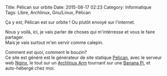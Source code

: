 Title: Pélican sur orbite
Date: 2015-08-17 02:23
Category: Informatique
Tags: Libre, Archlinux, Gnu/Linux, Pélican

Ça y est, Pélican est sur orbite ! Ou plutôt envoyé sur l'internet.

Nous y voilà, ici, je vais parler de choses qui m'intérresse et vous le faire partager.  
Mais je vais surtout m'en servir comme calepin.

Comment est quoi, comment le bouzin?  
Ce site est généré est le générateur de site statique [Pelican], avec le serveur web [Nginx], le tout sur un [Archlinux Arm] tournant sur une [Banana Pi], et auto-hébergé chez moi.

[Pelican]: http://blog.getpelican.com/
[Nginx]: http://nginx.org/
[Archlinux Arm]: http://archlinuxarm.org/
[Banana Pi]: http://www.banana-pi.com
